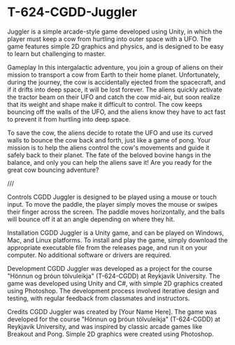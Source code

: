 # T-624-CGDD-Juggler
Juggler is a simple arcade-style game developed using Unity, in which the player must keep a cow from hurtling into outer space with a UFO. The game features simple 2D graphics and physics, and is designed to be easy to learn but challenging to master.

Gameplay
In this intergalactic adventure, you join a group of aliens on their mission to transport a cow from Earth to their home planet. Unfortunately, during the journey, the cow is accidentally ejected from the spacecraft, and if it drifts into deep space, it will be lost forever. The aliens quickly activate the tractor beam on their UFO and catch the cow mid-air, but soon realize that its weight and shape make it difficult to control. The cow keeps bouncing off the walls of the UFO, and the aliens know they have to act fast to prevent it from hurtling into deep space.

To save the cow, the aliens decide to rotate the UFO and use its curved walls to bounce the cow back and forth, just like a game of pong. Your mission is to help the aliens control the cow's movements and guide it safely back to their planet. The fate of the beloved bovine hangs in the balance, and only you can help the aliens save it! Are you ready for the great cow bouncing adventure?


///

Controls
CGDD Juggler is designed to be played using a mouse or touch input. To move the paddle, the player simply moves the mouse or swipes their finger across the screen. The paddle moves horizontally, and the balls will bounce off it at an angle depending on where they hit.

Installation
CGDD Juggler is a Unity game, and can be played on Windows, Mac, and Linux platforms. To install and play the game, simply download the appropriate executable file from the releases page, and run it on your computer. No additional software or drivers are required.

Development
CGDD Juggler was developed as a project for the course "Hönnun og þróun tölvuleikja" (T-624-CGDD) at Reykjavik University. The game was developed using Unity and C#, with simple 2D graphics created using Photoshop. The development process involved iterative design and testing, with regular feedback from classmates and instructors.

Credits
CGDD Juggler was created by [Your Name Here]. The game was developed for the course "Hönnun og þróun tölvuleikja" (T-624-CGDD) at Reykjavik University, and was inspired by classic arcade games like Breakout and Pong. Simple 2D graphics were created using Photoshop.